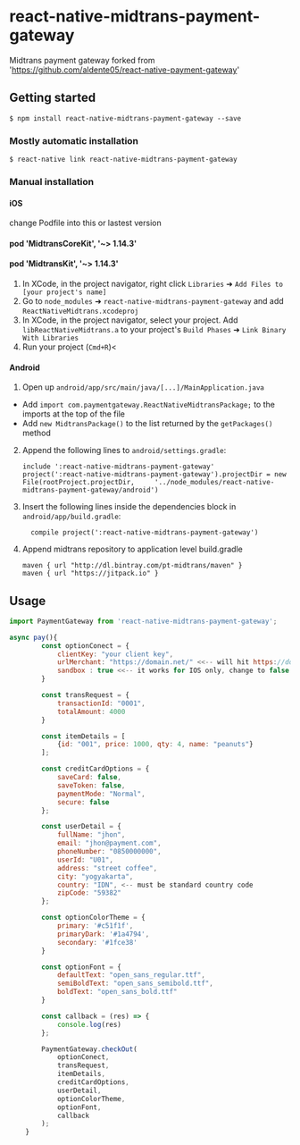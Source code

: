 
# react-native-midtrans-payment-gateway

Midtrans payment gateway forked from 'https://github.com/aldente05/react-native-payment-gateway'

## Getting started

`$ npm install react-native-midtrans-payment-gateway --save`

### Mostly automatic installation

`$ react-native link react-native-midtrans-payment-gateway`

### Manual installation


#### iOS

change Podfile into this or lastest version

#### pod 'MidtransCoreKit', '~> 1.14.3' 
#### pod 'MidtransKit', '~> 1.14.3'

1. In XCode, in the project navigator, right click `Libraries` ➜ `Add Files to [your project's name]`
2. Go to `node_modules` ➜ `react-native-midtrans-payment-gateway` and add `ReactNativeMidtrans.xcodeproj`
3. In XCode, in the project navigator, select your project. Add `libReactNativeMidtrans.a` to your project's `Build Phases` ➜ `Link Binary With Libraries`
4. Run your project (`Cmd+R`)<

#### Android

1. Open up `android/app/src/main/java/[...]/MainApplication.java`
  - Add `import com.paymentgateway.ReactNativeMidtransPackage;` to the imports at the top of the file
  - Add `new MidtransPackage()` to the list returned by the `getPackages()` method
2. Append the following lines to `android/settings.gradle`:
  	```
  	include ':react-native-midtrans-payment-gateway'
  	project(':react-native-midtrans-payment-gateway').projectDir = new File(rootProject.projectDir, 	'../node_modules/react-native-midtrans-payment-gateway/android')
  	```
3. Insert the following lines inside the dependencies block in `android/app/build.gradle`:
  	```
      compile project(':react-native-midtrans-payment-gateway')
  	```

4. Append midtrans repository to application level build.gradle
    ```
    maven { url "http://dl.bintray.com/pt-midtrans/maven" }
    maven { url "https://jitpack.io" }
    ```

## Usage
```javascript
import PaymentGateway from 'react-native-midtrans-payment-gateway';

async pay(){
        const optionConect = {
            clientKey: "your client key",
            urlMerchant: "https://domain.net/" <<-- will hit https://domain.net/charge,
            sandbox : true <<-- it works for IOS only, change to false if use production
        }

        const transRequest = {
            transactionId: "0001",
            totalAmount: 4000
        }

        const itemDetails = [
            {id: "001", price: 1000, qty: 4, name: "peanuts"}
        ];

        const creditCardOptions = {
            saveCard: false,
            saveToken: false,
            paymentMode: "Normal",
            secure: false
        };

        const userDetail = {
            fullName: "jhon",
            email: "jhon@payment.com",
            phoneNumber: "0850000000",
            userId: "U01",
            address: "street coffee",
            city: "yogyakarta",
            country: "IDN", <-- must be standard country code
            zipCode: "59382"
        };

        const optionColorTheme = {
            primary: '#c51f1f',
            primaryDark: '#1a4794',
            secondary: '#1fce38'
        }

        const optionFont = {
            defaultText: "open_sans_regular.ttf",
            semiBoldText: "open_sans_semibold.ttf",
            boldText: "open_sans_bold.ttf"
        }

        const callback = (res) => {
            console.log(res)
        };

        PaymentGateway.checkOut(
            optionConect,
            transRequest,
            itemDetails,
            creditCardOptions,
            userDetail,
            optionColorTheme,
            optionFont,
            callback
        );
    }
```
